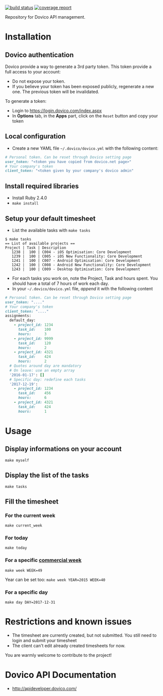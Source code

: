 [![build status](https://scm.capitainetrain.com/capitainetrain/dovico-client/badges/master/build.svg)](https://scm.capitainetrain.com/capitainetrain/dovico-client/commits/master)
[![coverage report](https://scm.capitainetrain.com/capitainetrain/dovico-client/badges/master/coverage.svg)](https://scm.capitainetrain.com/capitainetrain/dovico-client/commits/master)

Repository for Dovico API management.

# Installation
## Dovico authentication
Dovico provide a way to generate a 3rd party token. This token provide a full access to your account:
- Do not expose your token.
- If you believe your token has been exposed publicly, regenerate a new one. The previous token will be invalidated.

To generate a token:
* Login to https://login.dovico.com/index.aspx
* In **Options** tab, in the **Apps** part, click on the `Reset` button and copy your token

## Local configuration
* Create a new YAML file `~/.dovico/dovico.yml` with the following content:

~~~ruby
# Personal token. Can be reset through Dovico setting page
user_token: "<token you have copied from dovico.net page>"
# Your company's token
client_token: "<token given by your company's dovico admin"
~~~

## Install required libraries
* Install Ruby 2.4.0
* `make install`

## Setup your default timesheet
* List the available tasks with `make tasks`

~~~
$ make tasks
== List of available projects ==
Project | Task | Description
   1238 |  100 | C004 - iOS Optimisation: Core Development
   1239 |  100 | C005 - iOS New Functionality: Core Development
   1241 |  100 | C007 - Android Optimisation: Core Development
   1242 |  100 | C008 - Android New Functionality: Core Development
   1243 |  100 | C009 - Desktop Optimisation: Core Development
~~~

* For each tasks you work on, note the Project, Task and hours spent. You should have a total of 7 hours of work each day.
* In your `~/.dovico/dovico.yml` file, *append* it with the following content

~~~ruby
# Personal token. Can be reset through Dovico setting page
user_token: "...."
# Your company's token
client_token: "...."
assignments:
  default_day:
    - project_id: 1234
      task_id:    100
      hours:      3
    - project_id: 9999
      task_id:    120
      hours:      2
    - project_id: 4321
      task_id:    424
      hours:      2
  # Quotes around day are mandatory
  # On leave: use an empty array
  '2016-01-17': []
  # Specific day: redefine each tasks
  '2017-12-19':
    - project_id: 1234
      task_id:    456
      hours:      6
    - project_id: 4321
      task_id:    424
      hours:      1
~~~

# Usage
## Display informations on your account
`make myself`

## Display the list of the tasks
`make tasks`

## Fill the timesheet
### For the current week
`make current_week`

### For today
`make today`

### For a specific [commercial week](http://www.epochconverter.com/weeks/)
`make week WEEK=49`

Year can be set too:
`make week YEAR=2015 WEEK=40`

### For a specific day
`make day DAY=2017-12-31`

# Restrictions and known issues
* The timesheet are currently created, but not submitted. You still need to login and submit your timesheet
* The client can't edit already created timesheets for now.

You are warmly welcome to contribute to the project!

# Dovico API Documentation
* http://apideveloper.dovico.com/
